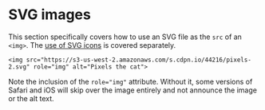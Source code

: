 # SVG images

This section specifically covers how to use an SVG file as the `src` of an `<img>`. The [use of SVG icons](svg-icons.md) is covered separately.

```
<img src="https://s3-us-west-2.amazonaws.com/s.cdpn.io/44216/pixels-2.svg" role="img" alt="Pixels the cat">
```

Note the inclusion of the `role="img"` attribute. Without it, some versions of Safari and iOS will skip over the image entirely and not announce the image or the alt text.